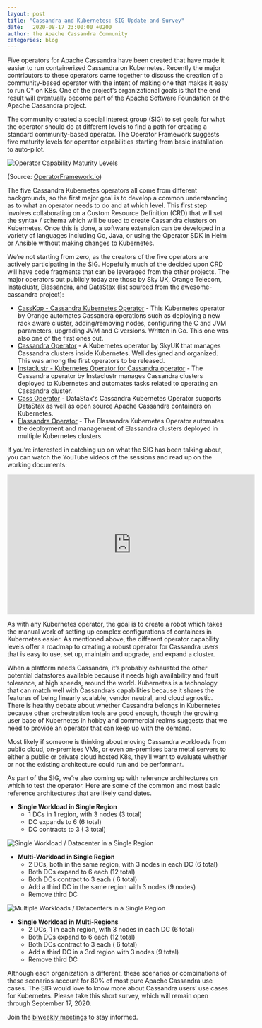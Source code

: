 ```yaml
---
layout: post
title: "Cassandra and Kubernetes: SIG Update and Survey"
date:   2020-08-17 23:00:00 +0200
author: the Apache Cassandra Community
categories: blog
---
```


Five operators for Apache Cassandra have been created that have made it easier to run containerized Cassandra on Kubernetes. Recently the major contributors to these operators came together to discuss the creation of a community-based operator with the intent of making one that makes it easy to run C* on K8s. One of the project’s organizational goals is that the end result will eventually become part of the Apache Software Foundation or the Apache Cassandra project.  

The community created a special interest group (SIG) to set goals for what the operator should do at different levels to find a path for creating a standard community-based operator. The Operator Framework suggests five maturity levels for operator capabilities starting from basic installation to auto-pilot. 

![Operator Capability Maturity Levels](/img/blog-post-cassandra-and-kubernetes-sig-update/operator-capabilities.png)

(Source: [OperatorFramework.io](https://operatorframework.io/operator-capabilities/)) 

The five Cassandra Kubernetes operators all come from different backgrounds, so the first major goal is to develop a common understanding as to what an operator needs to do and at which level. This first step involves collaborating on a Custom Resource Definition (CRD) that will set the syntax / schema which will be used to create Cassandra clusters on Kubernetes. Once this is done, a software extension can be developed in a variety of languages including Go, Java, or using the Operator SDK in Helm or Ansible without making changes to Kubernetes.  

We’re not starting from zero, as the creators of the five operators are actively participating in the SIG. Hopefully much of the decided upon CRD will have code fragments that can be leveraged from the other projects. The major operators out publicly today are those by Sky UK, Orange Telecom, Instaclustr, Elassandra, and DataStax (list sourced from the awesome-cassandra project):

* [CassKop - Cassandra Kubernetes Operator](https://github.com/Orange-OpenSource/cassandra-k8s-operator) - This Kubernetes operator by Orange automates Cassandra operations such as deploying a new rack aware cluster, adding/removing nodes, configuring the C and JVM parameters, upgrading JVM and C versions. Written in Go. This one was also one of the first ones out. 
* [Cassandra Operator](https://github.com/sky-uk/cassandra-operator) - A Kubernetes operator by SkyUK that manages Cassandra clusters inside Kubernetes. Well designed and organized. This was among the first operators to be released. 
* [Instaclustr - Kubernetes Operator for Cassandra operator](https://github.com/instaclustr/cassandra-operator) - The Cassandra operator by Instaclustr manages Cassandra clusters deployed to Kubernetes and automates tasks related to operating an Cassandra cluster.
* [Cass Operator](https://github.com/datastax/cass-operator) - DataStax's Cassandra Kubernetes Operator supports DataStax as well as open source Apache Cassandra containers on Kubernetes.
* [Elassandra Operator](https://github.com/strapdata/elassandra-operator) - The Elassandra Kubernetes Operator automates the deployment and management of Elassandra clusters deployed in multiple Kubernetes clusters.

If you’re interested in catching up on what the SIG has been talking about, you can watch the YouTube videos of the sessions and read up on the working documents:

<iframe width="560" height="315" src="https://www.youtube.com/embed/ODz9eEdspXE" frameborder="0" allow="accelerometer; autoplay; encrypted-media; gyroscope; picture-in-picture" allowfullscreen></iframe>

As with any Kubernetes operator, the goal is to create a robot which takes the manual work of setting up complex configurations of containers in Kubernetes easier. As mentioned above, the different operator capability levels offer a roadmap to creating a robust operator for Cassandra users that is easy to use, set up, maintain and upgrade, and expand a cluster. 

When a platform needs Cassandra, it’s probably exhausted the other potential datastores available because it needs high availability and fault tolerance, at high speeds, around the world. Kubernetes is a technology that can match well with Cassandra’s capabilities because it shares the features of being linearly scalable, vendor neutral, and cloud agnostic. There is healthy debate about whether Cassandra belongs in Kubernetes because other orchestration tools are good enough, though the growing user base of Kubernetes in hobby and commercial realms suggests that we need to provide an operator that can keep up with the demand.

Most likely if someone is thinking about moving Cassandra workloads from public cloud, on-premises VMs, or even on-premises bare metal servers to either a public or private cloud hosted K8s, they’ll want to evaluate whether or not the existing architecture could run and be performant. 

As part of the SIG, we’re also coming up with reference architectures on which to test the operator. Here are some of the common and most basic reference architectures that are likely candidates. 

* **Single Workload in Single Region**
  - 1 DCs in 1 region, with 3 nodes (3 total)
  - DC expands to 6 (6 total) 
  - DC contracts to 3 ( 3 total)

![Single Workload / Datacenter in a Single Region](/img/blog-post-cassandra-and-kubernetes-sig-update/single-region-single-datacenter.png)

* **Multi-Workload in Single Region**
  - 2 DCs, both in the same region, with 3 nodes in each DC (6 total)
  - Both DCs expand to 6 each (12 total) 
  - Both DCs contract to 3 each ( 6 total)
  - Add a third DC in the same region with 3 nodes (9 nodes)
  - Remove third DC 

![Multiple Workloads / Datacenters in a Single Region](/img/blog-post-cassandra-and-kubernetes-sig-update/single-region-multi-datacenter.png)

* **Single Workload in Multi-Regions**
  - 2 DCs, 1 in each region, with 3 nodes in each DC (6 total)
  - Both DCs expand to 6 each (12 total) 
  - Both DCs contract to 3 each ( 6 total)
  - Add a third DC in a 3rd region with 3 nodes (9 total)
  - Remove third DC 

Although each organization is different, these scenarios or combinations of these scenarios account for 80% of most pure Apache Cassandra use cases. The SIG would love to know more about Cassandra users’ use cases for Kubernetes. Please take this short survey, which will remain open through September 17, 2020.

Join the [biweekly meetings](https://cwiki.apache.org/confluence/display/CASSANDRA/Cassandra+Kubernetes+Operator+SIG) to stay informed.
